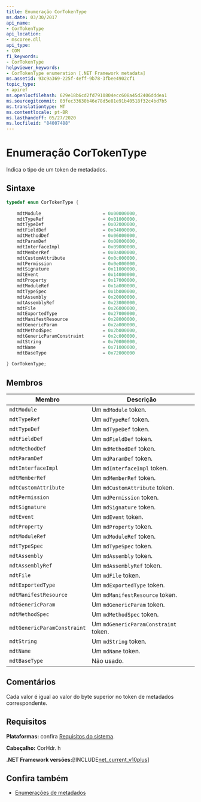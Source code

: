 ```yaml
---
title: Enumeração CorTokenType
ms.date: 03/30/2017
api_name:
- CorTokenType
api_location:
- mscoree.dll
api_type:
- COM
f1_keywords:
- CorTokenType
helpviewer_keywords:
- CorTokenType enumeration [.NET Framework metadata]
ms.assetid: 93c9a369-225f-4eff-9b78-3fbee4902cf1
topic_type:
- apiref
ms.openlocfilehash: 629e18b6cd2fd7910804ecc608a45d2406dddea1
ms.sourcegitcommit: 03fec33630b46e78d5e81e91b40518f32c4bd7b5
ms.translationtype: MT
ms.contentlocale: pt-BR
ms.lasthandoff: 05/27/2020
ms.locfileid: "84007488"
---
```

# <a name="cortokentype-enumeration"></a>Enumeração CorTokenType
Indica o tipo de um token de metadados.  
  
## <a name="syntax"></a>Sintaxe  
  
```cpp  
typedef enum CorTokenType {  
  
    mdtModule                       = 0x00000000,  
    mdtTypeRef                      = 0x01000000,  
    mdtTypeDef                      = 0x02000000,  
    mdtFieldDef                     = 0x04000000,  
    mdtMethodDef                    = 0x06000000,  
    mdtParamDef                     = 0x08000000,  
    mdtInterfaceImpl                = 0x09000000,  
    mdtMemberRef                    = 0x0a000000,  
    mdtCustomAttribute              = 0x0c000000,  
    mdtPermission                   = 0x0e000000,  
    mdtSignature                    = 0x11000000,  
    mdtEvent                        = 0x14000000,  
    mdtProperty                     = 0x17000000,  
    mdtModuleRef                    = 0x1a000000,  
    mdtTypeSpec                     = 0x1b000000,  
    mdtAssembly                     = 0x20000000,  
    mdtAssemblyRef                  = 0x23000000,  
    mdtFile                         = 0x26000000,  
    mdtExportedType                 = 0x27000000,  
    mdtManifestResource             = 0x28000000,  
    mdtGenericParam                 = 0x2a000000,  
    mdtMethodSpec                   = 0x2b000000,  
    mdtGenericParamConstraint       = 0x2c000000,  
    mdtString                       = 0x70000000,  
    mdtName                         = 0x71000000,  
    mdtBaseType                     = 0x72000000  
  
} CorTokenType;  
```  
  
## <a name="members"></a>Membros  
  
|Membro|Descrição|  
|------------|-----------------|  
|`mdtModule`|Um `mdModule` token.|  
|`mdtTypeRef`|Um `mdTypeRef` token.|  
|`mdtTypeDef`|Um `mdTypeDef` token.|  
|`mdtFieldDef`|Um `mdFieldDef` token.|  
|`mdtMethodDef`|Um `mdMethodDef` token.|  
|`mdtParamDef`|Um `mdParamDef` token.|  
|`mdtInterfaceImpl`|Um `mdInterfaceImpl` token.|  
|`mdtMemberRef`|Um `mdMemberRef` token.|  
|`mdtCustomAttribute`|Um `mdCustomAttribute` token.|  
|`mdtPermission`|Um `mdPermission` token.|  
|`mdtSignature`|Um `mdSignature` token.|  
|`mdtEvent`|Um `mdEvent` token.|  
|`mdtProperty`|Um `mdProperty` token.|  
|`mdtModuleRef`|Um `mdModuleRef` token.|  
|`mdtTypeSpec`|Um `mdTypeSpec` token.|  
|`mdtAssembly`|Um `mdAssembly` token.|  
|`mdtAssemblyRef`|Um `mdAssemblyRef` token.|  
|`mdtFile`|Um `mdFile` token.|  
|`mdtExportedType`|Um `mdExportedType` token.|  
|`mdtManifestResource`|Um `mdManifestResource` token.|  
|`mdtGenericParam`|Um `mdGenericParam` token.|  
|`mdtMethodSpec`|Um `mdMethodSpec` token.|  
|`mdtGenericParamConstraint`|Um `mdGenericParamConstraint` token.|  
|`mdtString`|Um `mdString` token.|  
|`mdtName`|Um `mdName` token.|  
|`mdtBaseType`|Não usado.|  
  
## <a name="remarks"></a>Comentários  
 Cada valor é igual ao valor do byte superior no token de metadados correspondente.  
  
## <a name="requirements"></a>Requisitos  
 **Plataformas:** confira [Requisitos do sistema](../../get-started/system-requirements.md).  
  
 **Cabeçalho:** CorHdr. h  
  
 **.NET Framework versões:**[!INCLUDE[net_current_v10plus](../../../../includes/net-current-v10plus-md.md)]  
  
## <a name="see-also"></a>Confira também

- [Enumerações de metadados](metadata-enumerations.md)
